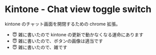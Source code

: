 Kintone - Chat view toggle switch
=================================

kintone のチャット画面を開閉するための chrome 拡張。  

- :innocent: 雑に書いたので kintone の更新で動かなくなる運命にあります
- :innocent: 雑に書いたので、ボタンの画像は適当です
- :innocent: 雑に書いたので、雑です
